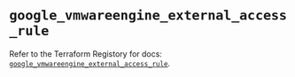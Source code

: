 # `google_vmwareengine_external_access_rule`

Refer to the Terraform Registory for docs: [`google_vmwareengine_external_access_rule`](https://registry.terraform.io/providers/hashicorp/google-beta/5.26.0/docs/resources/google_vmwareengine_external_access_rule).
